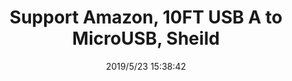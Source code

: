 ﻿---
layout: post 
title: Support Amazon, 10FT USB A to MicroUSB, Sheild
tags: 10ft, 
categories: wire-harness
overview: 
series: U30
part_number: 621-215-212
thumb_img: 
small_img: 
date: 2019/5/23 15:38:42
---



